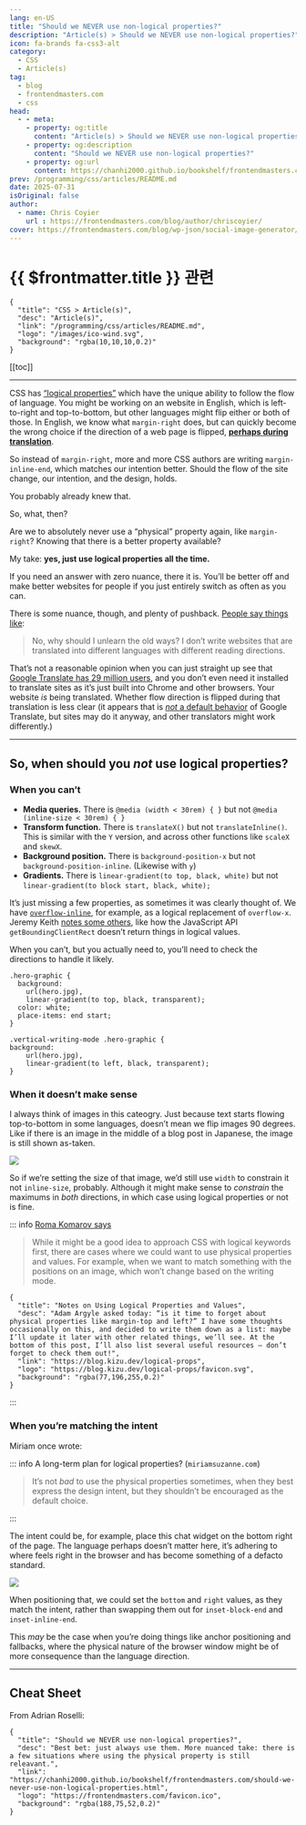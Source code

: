 ```yaml
---
lang: en-US
title: "Should we NEVER use non-logical properties?"
description: "Article(s) > Should we NEVER use non-logical properties?"
icon: fa-brands fa-css3-alt
category:
  - CSS
  - Article(s)
tag:
  - blog
  - frontendmasters.com
  - css
head:
  - - meta:
    - property: og:title
      content: "Article(s) > Should we NEVER use non-logical properties?"
    - property: og:description
      content: "Should we NEVER use non-logical properties?"
    - property: og:url
      content: https://chanhi2000.github.io/bookshelf/frontendmasters.com/should-we-never-use-non-logical-properties.html
prev: /programming/css/articles/README.md
date: 2025-07-31
isOriginal: false
author:
  - name: Chris Coyier
    url : https://frontendmasters.com/blog/author/chriscoyier/
cover: https://frontendmasters.com/blog/wp-json/social-image-generator/v1/image/6658
---
```


# {{ $frontmatter.title }} 관련

```component VPCard
{
  "title": "CSS > Article(s)",
  "desc": "Article(s)",
  "link": "/programming/css/articles/README.md",
  "logo": "/images/ico-wind.svg",
  "background": "rgba(10,10,10,0.2)"
}
```

[[toc]]

---

<SiteInfo
  name="Should we NEVER use non-logical properties?"
  desc="Best bet: just always use them. More nuanced take: there is a few situations where using the physical property is still releavant."
  url="https://frontendmasters.com/blog/should-we-never-use-non-logical-properties/"
  logo="https://frontendmasters.com/favicon.ico"
  preview="https://frontendmasters.com/blog/wp-json/social-image-generator/v1/image/6658"/>

CSS has [<VPIcon icon="fa-brands fa-firefox"/>“logical properties”](https://developer.mozilla.org/en-US/docs/Web/CSS/CSS_logical_properties_and_values) which have the unique ability to follow the flow of language. You might be working on an website in English, which is left-to-right and top-to-bottom, but other languages might flip either or both of those. In English, we know what `margin-right` does, but can quickly become the wrong choice if the direction of a web page is flipped, [**perhaps during translation**](/frontendmasters.com/to-flip-or-not-to-flip.md).

So instead of `margin-right`, more and more CSS authors are writing `margin-inline-end`, which matches our intention better. Should the flow of the site change, our intention, and the design, holds.

You probably already knew that.

So, what, then?

Are we to absolutely never use a “physical” property again, like `margin-right`? Knowing that there is a better property available?

My take: **yes, just use logical properties all the time.**

If you need an answer with zero nuance, there it is. You’ll be better off and make better websites for people if you just entirely switch as often as you can.

There is some nuance, though, and plenty of pushback. [<VPIcon icon="fas fa-globe"/>People say things like](https://nerdy.dev/is-it-time-to-throw-out-physical-properties#:~:text=I%20don%27t%20write%20websites%20that%20are%20translated%20into%20different%20languages):

> No, why should I unlearn the old ways? I don’t write websites that are translated into different languages with different reading directions.

That’s not a reasonable opinion when you can just straight up see that [<VPIcon icon="fa-brands fa-google"/>Google Translate has 29 million users](https://chromewebstore.google.com/detail/google-translate/aapbdbdomjkkjkaonfhkkikfgjllcleb), and you don’t even need it installed to translate sites as it’s just built into Chrome and other browsers. Your website *is* being translated. Whether flow direction is flipped during that translation is less clear (it appears that is [<VPIcon icon="fas fa-globe"/>*not* a default behavior](https://front-end.social/@chriscoyier/114501050997950209) of Google Translate, but sites may do it anyway, and other translators might work differently.)

---

## So, when should you *not* use logical properties?

### When you can’t

- **Media queries.** There is `@media (width < 30rem) { }` but not `@media (inline-size < 30rem) { }`
- **Transform function.** There is `translateX()` but not `translateInline()`. This is similar with the `Y` version, and across other functions like `scaleX` and `skewX`.
- **Background position.** There is `background-position-x` but not `background-position-inline`. (Likewise with `y`)
- **Gradients.** There is `linear-gradient(to top, black, white)` but not `linear-gradient(to block start, black, white);`

It’s just missing a few properties, as sometimes it was clearly thought of. We have [<VPIcon icon="fa-brands fa-firefox"/>`overflow-inline`](https://developer.mozilla.org/en-US/docs/Web/CSS/overflow-inline), for example, as a logical replacement of `overflow-x`. Jeremy Keith [<VPIcon icon="fas fa-globe"/>notes some others](https://adactio.com/journal/19457), like how the JavaScript API `getBoundingClientRect` doesn’t return things in logical values.

When you can’t, but you actually need to, you’ll need to check the directions to handle it likely.

```css{4,12}
.hero-graphic {
  background: 
    url(hero.jpg),
    linear-gradient(to top, black, transparent);
  color: white;
  place-items: end start;
}

.vertical-writing-mode .hero-graphic {
background: 
    url(hero.jpg),
    linear-gradient(to left, black, transparent);
}
```

### When it doesn’t make sense

I always think of images in this cateogry. Just because text starts flowing top-to-bottom in some languages, doesn’t mean we flip images 90 degrees. Like if there is an image in the middle of a blog post in Japanese, the image is still shown as-taken.

![](https://i0.wp.com/frontendmasters.com/blog/wp-content/uploads/2025/07/japanese-blog-post.png?resize=1024%2C598&ssl=1)

So if we’re setting the size of that image, we’d still use `width` to constrain it not `inline-size`, probably. Although it might make sense to *constrain* the maximums in *both* directions, in which case using logical properties or not is fine.

::: info [<VPIcon icon="fas fa-globe"/>Roma Komarov says](https://blog.kizu.dev/logical-props/)

> While it might be a good idea to approach CSS with logical keywords first, there are cases where we could want to use physical properties and values. For example, when we want to match something with the positions on an image, which won’t change based on the writing mode.

```component VPCard
{
  "title": "Notes on Using Logical Properties and Values",
  "desc": "Adam Argyle asked today: “is it time to forget about physical properties like margin-top and left?” I have some thoughts occasionally on this, and decided to write them down as a list: maybe I’ll update it later with other related things, we’ll see. At the bottom of this post, I’ll also list several useful resources — don’t forget to check them out!",
  "link": "https://blog.kizu.dev/logical-props",
  "logo": "https://blog.kizu.dev/logical-props/favicon.svg",
  "background": "rgba(77,196,255,0.2)"
}
```

:::

### When you’re matching the intent

Miriam once wrote:

::: info A long-term plan for logical properties? (<VPIcon icon="fas fa-globe"/><code>miriamsuzanne.com</code>)

> It’s not *bad* to use the physical properties sometimes, when they best express the design intent, but they shouldn’t be encouraged as the default choice.
> 

<SiteInfo
  name="A long-term plan for logical properties?"
  desc="The CSS Working Group is discussing 'logical properties' today with the Internationalization Working Group -- and there's a great new article on the topic this week from Jeremy Keith. "
  url="https://miriamsuzanne.com/2022/09/16/tpac-logical"
  logo="https://miriamsuzanne.com/favicon.svg"
  preview="https://miriamsuzanne.com/images/headshots/GBoSaie2zL-1600.jpeg"/>

:::

The intent could be, for example, place this chat widget on the bottom right of the page. The language perhaps doesn’t matter here, it’s adhering to where feels right in the browser and has become something of a defacto standard.

![](https://i0.wp.com/frontendmasters.com/blog/wp-content/uploads/2025/07/Screenshot-2025-07-31-at-7.52.20-AM.png?resize=1024%2C738&ssl=1)

When positioning that, we could set the `bottom` and `right` values, as they match the intent, rather than swapping them out for `inset-block-end` and `inset-inline-end`.

This *may* be the case when you’re doing things like anchor positioning and fallbacks, where the physical nature of the browser window might be of more consequence than the language direction.

---

## Cheat Sheet

From Adrian Roselli:

<CodePen
  user="aardrian"
  slug-hash="QXKpxG"
  title="Playing with CSS Logical Properties Support"
  :default-tab="['css','result']"
  :theme="$isDarkmode ? 'dark': 'light'"/>


<!-- TODO: add ARTICLE CARD -->
```component VPCard
{
  "title": "Should we NEVER use non-logical properties?",
  "desc": "Best bet: just always use them. More nuanced take: there is a few situations where using the physical property is still releavant.",
  "link": "https://chanhi2000.github.io/bookshelf/frontendmasters.com/should-we-never-use-non-logical-properties.html",
  "logo": "https://frontendmasters.com/favicon.ico",
  "background": "rgba(188,75,52,0.2)"
}
```
